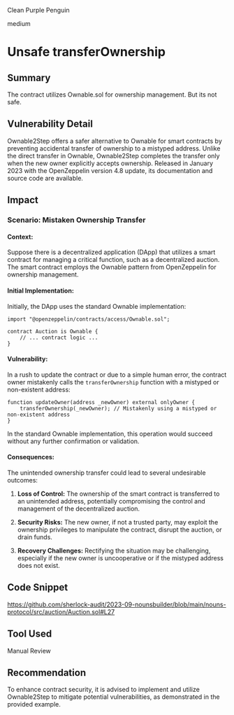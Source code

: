 Clean Purple Penguin

medium

# Unsafe transferOwnership

## Summary

The contract utilizes Ownable.sol for ownership management. But its not safe.

## Vulnerability Detail

Ownable2Step offers a safer alternative to Ownable for smart contracts by preventing accidental transfer of ownership to a mistyped address. Unlike the direct transfer in Ownable, Ownable2Step completes the transfer only when the new owner explicitly accepts ownership. Released in January 2023 with the OpenZeppelin version 4.8 update, its documentation and source code are available.

## Impact

### Scenario: Mistaken Ownership Transfer

#### Context:
Suppose there is a decentralized application (DApp) that utilizes a smart contract for managing a critical function, such as a decentralized auction. The smart contract employs the Ownable pattern from OpenZeppelin for ownership management.

#### Initial Implementation:
Initially, the DApp uses the standard Ownable implementation:

```solidity
import "@openzeppelin/contracts/access/Ownable.sol";

contract Auction is Ownable {
    // ... contract logic ...
}
```

#### Vulnerability:
In a rush to update the contract or due to a simple human error, the contract owner mistakenly calls the `transferOwnership` function with a mistyped or non-existent address:

```solidity
function updateOwner(address _newOwner) external onlyOwner {
    transferOwnership(_newOwner); // Mistakenly using a mistyped or non-existent address
}
```

In the standard Ownable implementation, this operation would succeed without any further confirmation or validation.

#### Consequences:
The unintended ownership transfer could lead to several undesirable outcomes:

1. **Loss of Control:** The ownership of the smart contract is transferred to an unintended address, potentially compromising the control and management of the decentralized auction.

2. **Security Risks:** The new owner, if not a trusted party, may exploit the ownership privileges to manipulate the contract, disrupt the auction, or drain funds.

3. **Recovery Challenges:** Rectifying the situation may be challenging, especially if the new owner is uncooperative or if the mistyped address does not exist.

## Code Snippet

https://github.com/sherlock-audit/2023-09-nounsbuilder/blob/main/nouns-protocol/src/auction/Auction.sol#L27

## Tool Used

Manual Review

## Recommendation

To enhance contract security, it is advised to implement and utilize Ownable2Step to mitigate potential vulnerabilities, as demonstrated in the provided example.